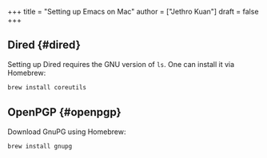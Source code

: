 +++
title = "Setting up Emacs on Mac"
author = ["Jethro Kuan"]
draft = false
+++

## Dired {#dired}

Setting up Dired requires the GNU version of `ls`. One can install it via Homebrew:

```bash
brew install coreutils
```


## OpenPGP {#openpgp}

Download GnuPG using Homebrew:

```bash
brew install gnupg
```